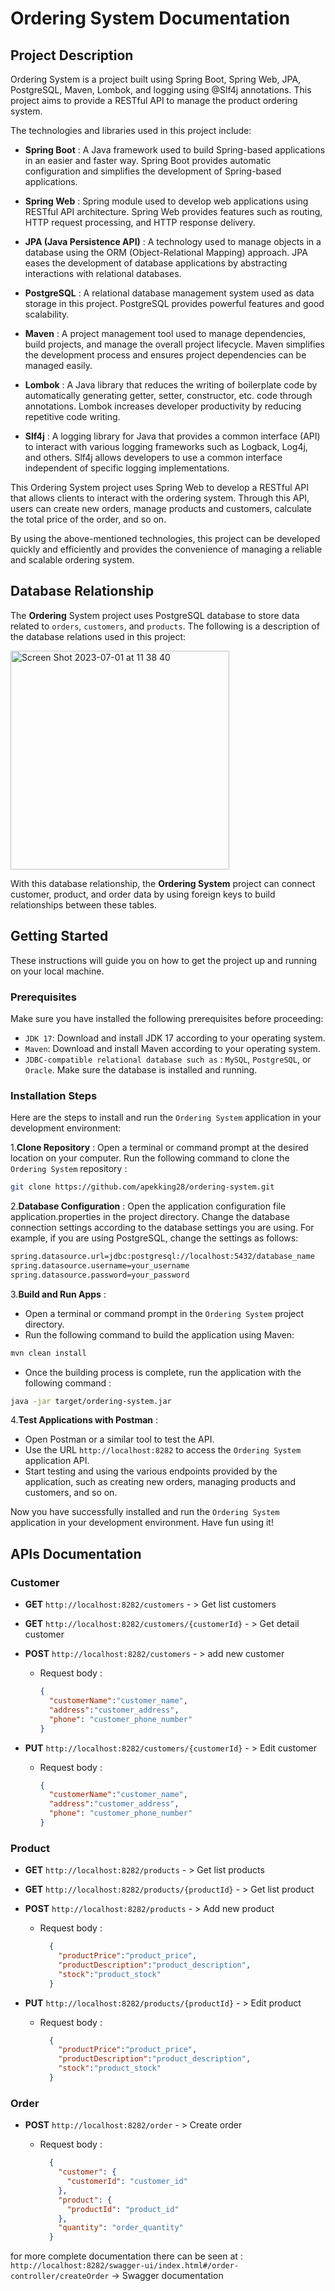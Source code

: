 # Ordering System Documentation

## Project Description

Ordering System is a project built using Spring Boot, Spring Web, JPA, PostgreSQL, Maven, Lombok, and logging using @Slf4j annotations. This project aims to provide a RESTful API to manage the product ordering system.

The technologies and libraries used in this project include:

- **Spring Boot** : A Java framework used to build Spring-based applications in an easier and faster way. Spring Boot provides automatic configuration and simplifies the development of Spring-based applications.

- **Spring Web** : Spring module used to develop web applications using RESTful API architecture. Spring Web provides features such as routing, HTTP request processing, and HTTP response delivery.

- **JPA (Java Persistence API)** : A technology used to manage objects in a database using the ORM (Object-Relational Mapping) approach. JPA eases the development of database applications by abstracting interactions with relational databases.

- **PostgreSQL** : A relational database management system used as data storage in this project. PostgreSQL provides powerful features and good scalability.

- **Maven** : A project management tool used to manage dependencies, build projects, and manage the overall project lifecycle. Maven simplifies the development process and ensures project dependencies can be managed easily.
  
- **Lombok** : A Java library that reduces the writing of boilerplate code by automatically generating getter, setter, constructor, etc. code through annotations. Lombok increases developer productivity by reducing repetitive code writing.

- **Slf4j** : A logging library for Java that provides a common interface (API) to interact with various logging frameworks such as Logback, Log4j, and others. Slf4j allows developers to use a common interface independent of specific logging implementations.


This Ordering System project uses Spring Web to develop a RESTful API that allows clients to interact with the ordering system. Through this API, users can create new orders, manage products and customers, calculate the total price of the order, and so on.

By using the above-mentioned technologies, this project can be developed quickly and efficiently and provides the convenience of managing a reliable and scalable ordering system.


## Database Relationship

The **Ordering** System project uses PostgreSQL database to store data related to `orders`, `customers`, and `products`. The following is a description of the database relations used in this project:

<img width="350" alt="Screen Shot 2023-07-01 at 11 38 40" src="https://github.com/apekking28/ordering-system/assets/106460262/16294f0d-c644-41b7-ba83-a06765c966fb">

With this database relationship, the **Ordering System** project can connect customer, product, and order data by using foreign keys to build relationships between these tables.


## Getting Started

These instructions will guide you on how to get the project up and running on your local machine.

### Prerequisites
Make sure you have installed the following prerequisites before proceeding:

- `JDK 17`: Download and install JDK 17 according to your operating system.
- `Maven`: Download and install Maven according to your operating system.
- `JDBC-compatible relational database such as`  : `MySQL`, `PostgreSQL`, or `Oracle`. Make sure the database is installed and running.

### Installation Steps

Here are the steps to install and run the `Ordering System` application in your development environment:

1.**Clone Repository** :
Open a terminal or command prompt at the desired location on your computer.
Run the following command to clone the `Ordering System` repository :

```bash
git clone https://github.com/apekking28/ordering-system.git

```

2.**Database Configuration** :
Open the application configuration file application.properties in the project directory.
Change the database connection settings according to the database settings you are using. For example, if you are using PostgreSQL, change the settings as follows:

```bash
spring.datasource.url=jdbc:postgresql://localhost:5432/database_name
spring.datasource.username=your_username
spring.datasource.password=your_password

```
3.**Build and Run Apps** : 
- Open a terminal or command prompt in the `Ordering System` project directory.
- Run the following command to build the application using Maven:

```bash
mvn clean install
```
- Once the building process is complete, run the application with the following command :
``` bash
java -jar target/ordering-system.jar
```

4.**Test Applications with Postman** :
- Open Postman or a similar tool to test the API.
- Use the URL `http://localhost:8282` to access the `Ordering System` application API.
- Start testing and using the various endpoints provided by the application, such as creating new orders, managing products and customers, and so on.

Now you have successfully installed and run the `Ordering System` application in your development environment. Have fun using it!



## APIs Documentation

### Customer

- **GET** `http://localhost:8282/customers` - > Get list customers
- **GET** `http://localhost:8282/customers/{customerId}` - > Get detail customer
- **POST** `http://localhost:8282/customers` - > add new customer
  
  - Request body :
 
    ```json
    {
      "customerName":"customer_name",
      "address":"customer_address",
      "phone": "customer_phone_number"
    }
    ```
- **PUT** `http://localhost:8282/customers/{customerId}` - > Edit customer
  
  - Request body :
 
    ```json
    {
      "customerName":"customer_name",
      "address":"customer_address",
      "phone": "customer_phone_number"
    }
    ```


### Product

- **GET** `http://localhost:8282/products` - > Get list products
- **GET** `http://localhost:8282/products/{productId}` - > Get list product
- **POST** `http://localhost:8282/products` - > Add new product

  - Request body :
    
    ```json  
      {
        "productPrice":"product_price",
        "productDescription":"product_description",
        "stock":"product_stock"
      }
    ```
    
- **PUT** `http://localhost:8282/products/{productId}` - > Edit product

  - Request body :
    
    ```json  
      {
        "productPrice":"product_price",
        "productDescription":"product_description",
        "stock":"product_stock"
      }
    ```


### Order

- **POST** `http://localhost:8282/order` - > Create order
  - Request body :
    
    ```json  
      {
        "customer": {
          "customerId": "customer_id"
        },
        "product": {
          "productId": "product_id"
        },
        "quantity": "order_quantity"
      }
    ```


for more complete documentation there can be seen at :
`http://localhost:8282/swagger-ui/index.html#/order-controller/createOrder` -> Swagger documentation


















